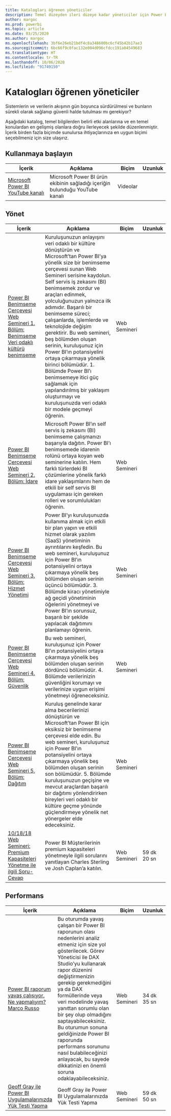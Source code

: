 ```yaml
---
title: Katalogları öğrenen yöneticiler
description: Temel düzeyden ileri düzeye kadar yöneticiler için Power BI'a yönelik tüm eğitim seçeneklerini bulun.
author: margoc
ms.prod: powerbi
ms.topic: article
ms.date: 03/25/2020
ms.author: margoc
ms.openlocfilehash: 3bf6e26eb21bdf4c8a348600bc6cf45b42b17ae3
ms.sourcegitcommit: 6bc66f9c0fac132e004d096cfdcc191a04549683
ms.translationtype: HT
ms.contentlocale: tr-TR
ms.lasthandoff: 10/06/2020
ms.locfileid: "91749150"
---
```

# <a name="administrators-learning-catalog"></a>Katalogları öğrenen yöneticiler

Sistemlerin ve verilerin akışının gün boyunca sürdürülmesi ve bunların sürekli olarak sağlanıp güvenli halde tutulması mı gerekiyor?

Aşağıdaki katalog, temel bilgilerden belirli etki alanlarına ve en temel konulardan en gelişmiş olanlara doğru ilerleyecek şekilde düzenlenmiştir. İçerik birden fazla biçimde sunulursa ihtiyaçlarınıza en uygun biçimi seçebilmeniz için size ulaşırız.

## <a name="get-started"></a>Kullanmaya başlayın<a name="get-started"></a>
| İçerik | Açıklama  | Biçim | Uzunluk |
|---------|--------------|--------|--------|
| [Microsoft Power BI YouTube kanalı](https://www.youtube.com/user/mspowerbi/videos) | Microsoft Power BI ürün ekibinin sağladığı içeriğin bulunduğu YouTube kanalı | Videolar |        |
## <a name="administer"></a>Yönet<a name="administer"></a>
| İçerik | Açıklama  | Biçim | Uzunluk |
|-------------------------------------------------------------------------------------|---------------------------------------------------------------------|--------|--------|
| [Power BI Benimseme Çerçevesi Web Semineri 1. Bölüm: Benimseme Veri odaklı kültürü benimseme](https://info.microsoft.com/ww-landing-powerbi-adoption-ondemand.html?Is=Website)                                | Kuruluşunuzun anlayışını veri odaklı bir kültüre dönüştürün ve Microsoft’tan Power BI’ya yönelik size bir benimseme çerçevesi sunan Web Semineri serisine kaydolun. Self servis iş zekasını (BI) benimsemek zordur ve araçları edinmek, yolculuğunuzun yalnızca ilk adımıdır. Başarılı bir benimseme süreci; çalışanlarda, işlemlerde ve teknolojide değişim gerektirir. Bu web semineri, beş bölümden oluşan serinin, kuruluşunuz için Power BI’ın potansiyelini ortaya çıkarmaya yönelik birinci bölümüdür. 1\. Bölümde Power BI’ı benimsemeye itici güç sağlamak için yapılandırılmış bir yaklaşım oluşturmayı ve kuruluşunuzda veri odaklı bir modele geçmeyi öğrenin.   | Web Semineri |                 |
| [Power BI Benimseme Çerçevesi Web Semineri 2. Bölüm: İdare](https://info.microsoft.com/ww-ondemand-powerbi-governance.html?Is=Website)  | Microsoft Power BI’ın self servis iş zekasını (BI) benimseme çalışmanızı başarıyla dağıtın. Power BI’ı benimsemede idarenin rolünü ortaya koyan web seminerine katılın. Hem farklı türlerdeki BI çözümlerine yönelik farklı idare yaklaşımlarını hem de etkili bir self servis BI uygulaması için gereken rolleri ve sorumlulukları öğrenin.  | Web Semineri |                 |
| [Power BI Benimseme Çerçevesi Web Semineri 3. Bölüm: Hizmet Yönetimi ](https://info.microsoft.com/ww-ondemand-pbi-adoption-framework-part3.html)  | Power BI’yı kuruluşunuzda kullanıma almak için etkili bir plan yapın ve etkili hizmet olarak yazılım (SaaS) yönetiminin ayrıntılarını keşfedin. Bu web semineri, kuruluşunuz için Power BI’ın potansiyelini ortaya çıkarmaya yönelik beş bölümden oluşan serinin üçüncü bölümüdür. 3\. Bölümde kiracı yönetimiyle ağ geçidi yönetiminin öğelerini yönetmeyi ve Power BI’ın sorunsuz, başarılı bir şekilde yapılacak dağıtımını planlamayı öğrenin.  | Web Semineri |                 |
| [Power BI Benimseme Çerçevesi Web Semineri 4. Bölüm: Güvenlik](https://info.microsoft.com/ww-ondemand-pbi-adoption-framework-part4.html)  | Bu web semineri, kuruluşunuz için Power BI’ın potansiyelini ortaya çıkarmaya yönelik beş bölümden oluşan serinin dördüncü bölümüdür. 4\. Bölümde verilerinizin güvenliğini korumayı ve verilerinize uygun erişimi yönetmeyi öğreneceksiniz.  | Web Semineri |                 |
| [Power BI Benimseme Çerçevesi Web Semineri 5. Bölüm: Dağıtım](https://info.microsoft.com/ww-ondemand-powerbi-adoption-part5-rollout.html)   | Kuruluş genelinde karar alma becerilerinizi dönüştürün ve Microsoft’tan Power BI için eksiksiz bir benimseme çerçevesi elde edin. Bu web semineri, kuruluşunuz için Power BI’ın potansiyelini ortaya çıkarmaya yönelik beş bölümden oluşan serinin son bölümüdür. 5\. Bölümde kuruluşunuzun geçişine ve mevcut araçlardan başarılı bir dağıtımı yönlendirirken bireyleri veri odaklı bir kültüre geçme yönünde güçlendirmeye yönelik net yönergeler elde edeceksiniz.  | Web Semineri |                 |
| [10/18/18 Web Semineri: Premium Kapasiteleri Yönetme ile ilgili Soru-Cevap](https://community.powerbi.com/t5/Webinars-and-Video-Gallery/10-18-18-Webinar-Q-amp-A-on-Managing-Premium-Capacities/td-p/535555)  | Power BI Müşterilerinin premium kapasiteleri yönetmeyle ilgili sorularını yanıtlayan Charles Sterling ve Josh Caplan’a katılın.  | Web Semineri | 59 dk 20 sn     |
## <a name="performance"></a>Performans<a name="performance"></a>
| İçerik | Açıklama  | Biçim | Uzunluk |
|-------------------------------------------------------------------------------------|---------------------------------------------------------------------|--------|--------|
| [Power BI raporum yavaş çalışıyor. Ne yapmalıyım? Marco Russo](https://community.powerbi.com/t5/Webinars-and-Video-Gallery/My-Power-BI-report-is-slow-what-should-I-do-by-Marco-Russo/td-p/547348) | Bu oturumda yavaş çalışan bir Power BI raporunun olası nedenlerini analiz etmeniz için size yol gösterilecek. Görev Yöneticisi ile DAX Studio’yu kullanarak rapor düzenini değiştirmenizin gerekip gerekmediğini ya da DAX formüllerinde veya veri modelinde yavaş yanıttan sorumlu olan bir şey olup olmadığını saptayabileceksiniz.  Bu oturumun sonuna geldiğinizde Power BI raporunda performans sorununu nasıl bulabileceğinizi anlayacak, bu sayede dikkatinizi en önemli soruna odaklayabileceksiniz.  | Web Semineri | 34 dk 35 sn     |
| [Geoff Gray ile Power BI Uygulamalarınızda Yük Testi Yapma](https://community.powerbi.com/t5/Webinars-and-Video-Gallery/Load-Test-your-Power-BI-Applications-with-Geoff-Gray/td-p/397357)  | Geoff Gray ile Power BI Uygulamalarınızda Yük Testi Yapma  | Web Semineri | 59 dk 50 sn     |
